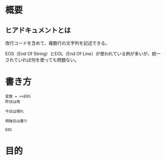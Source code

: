 # 概要
## ヒアドキュメントとは
改行コードを含めて、複数行の文字列を記述できる。

EOS（End Of String）とEOL（End Of Line）が使われている例が多いが、統一されていれば何を使っても問題ない。

# 書き方

```
変数 = <<EOS
昨日は雨

今日は晴れ

明後日は曇り

EOS
```

# 目的


